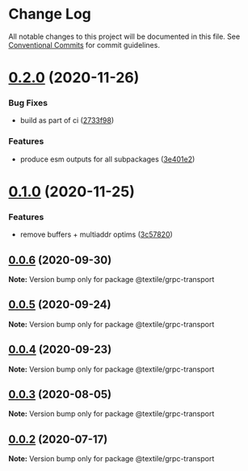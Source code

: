 # Change Log

All notable changes to this project will be documented in this file.
See [Conventional Commits](https://conventionalcommits.org) for commit guidelines.

# [0.2.0](https://github.com/textileio/js-threads/compare/@textile/grpc-transport@0.1.0...@textile/grpc-transport@0.2.0) (2020-11-26)


### Bug Fixes

* build as part of ci ([2733f98](https://github.com/textileio/js-threads/commit/2733f982284a829d8f5022a4467a05732409b475))


### Features

* produce esm outputs for all subpackages ([3e401e2](https://github.com/textileio/js-threads/commit/3e401e2af0aa5bdd0b9f57dd23385843c2b6a5b4))





# [0.1.0](https://github.com/textileio/js-threads/compare/@textile/grpc-transport@0.0.6...@textile/grpc-transport@0.1.0) (2020-11-25)


### Features

* remove buffers + multiaddr optims ([3c57820](https://github.com/textileio/js-threads/commit/3c578203b8614aad0e892832b8efcc90d6e13fac))





## [0.0.6](https://github.com/textileio/js-threads/compare/@textile/grpc-transport@0.0.3...@textile/grpc-transport@0.0.6) (2020-09-30)

**Note:** Version bump only for package @textile/grpc-transport





## [0.0.5](https://github.com/textileio/js-threads/compare/@textile/grpc-transport@0.0.3...@textile/grpc-transport@0.0.5) (2020-09-24)

**Note:** Version bump only for package @textile/grpc-transport





## [0.0.4](https://github.com/textileio/js-threads/compare/@textile/grpc-transport@0.0.3...@textile/grpc-transport@0.0.4) (2020-09-23)

**Note:** Version bump only for package @textile/grpc-transport





## [0.0.3](https://github.com/textileio/js-threads/compare/@textile/grpc-transport@0.0.2...@textile/grpc-transport@0.0.3) (2020-08-05)

**Note:** Version bump only for package @textile/grpc-transport





## [0.0.2](https://github.com/textileio/js-threads/compare/@textile/grpc-transport@0.0.1...@textile/grpc-transport@0.0.2) (2020-07-17)

**Note:** Version bump only for package @textile/grpc-transport
